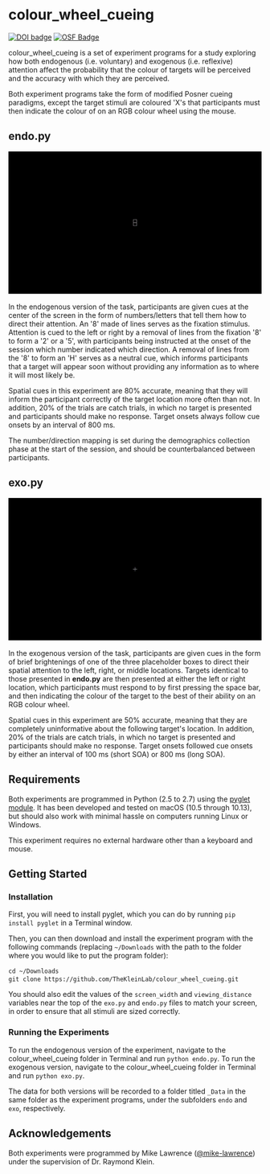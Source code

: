 # colour\_wheel\_cueing

[![DOI badge](https://img.shields.io/badge/DOI-10.3390/vision3020031-success.svg)](https://doi.org/10.3390/vision3020031)
[![OSF Badge](https://img.shields.io/badge/OSF-Materials_Available-blue.svg)](https://osf.io/kmzxn/) 

colour\_wheel\_cueing is a set of experiment programs for a study exploring how both endogenous (i.e. voluntary) and exogenous (i.e. reflexive) attention affect the probability that the colour of targets will be perceived and the accuracy with which they are perceived.

Both experiment programs take the form of modified Posner cueing paradigms, except the target stimuli are coloured 'X's that participants must then indicate the colour of on an RGB colour wheel using the mouse.

## endo.py

![endo_animation](colwheel_endo.gif)

In the endogenous version of the task, participants are given cues at the center of the screen in the form of numbers/letters that tell them how to direct their attention. An '8' made of lines serves as the fixation stimulus. Attention is cued to the left or right by a removal of lines from the fixation '8' to form a '2' or a '5', with participants being instructed at the onset of the session which number indicated which direction. A removal of lines from the '8' to form an 'H' serves as a neutral cue, which informs participants that a target will appear soon without providing any information as to where it will most likely be.

Spatial cues in this experiment are 80% accurate, meaning that they will inform the participant correctly of the target location more often than not. In addition, 20% of the trials are catch trials, in which no target is presented and participants should make no response. Target onsets always follow cue onsets by an interval of 800 ms. 

The number/direction mapping is set during the demographics collection phase at the start of the session, and should be counterbalanced between participants.


## exo.py

![exo_animation](colwheel_exo.gif)

In the exogenous version of the task, participants are given cues in the form of brief brightenings of one of the three placeholder boxes to direct their spatial attention to the left, right, or middle locations. Targets identical to those presented in **endo.py** are then presented at either the left or right location, which participants must respond to by first pressing the space bar, and then indicating the colour of the target to the best of their ability on an RGB colour wheel.

Spatial cues in this experiment are 50% accurate, meaning that they are completely uninformative about the following target's location. In addition, 20% of the trials are catch trials, in which no target is presented and participants should make no response. Target onsets followed cue onsets by either an interval of 100 ms (short SOA) or 800 ms (long SOA). 

## Requirements

Both experiments are programmed in Python (2.5 to 2.7) using the [pyglet module](https://pyglet.readthedocs.io/en/pyglet-1.3-maintenance/). It has been developed and tested on macOS (10.5 through 10.13), but should also work with minimal hassle on computers running Linux or Windows.

This experiment requires no external hardware other than a keyboard and mouse.

## Getting Started

### Installation

First, you will need to install pyglet, which you can do by running `pip install pyglet` in a Terminal window.

Then, you can then download and install the experiment program with the following commands (replacing `~/Downloads` with the path to the folder where you would like to put the program folder):

```
cd ~/Downloads
git clone https://github.com/TheKleinLab/colour_wheel_cueing.git
```

You should also edit the values of the `screen_width` and `viewing_distance` variables near the top of the `exo.py` and `endo.py` files to match your screen, in order to ensure that all stimuli are sized correctly.

### Running the Experiments

To run the endogenous version of the experiment, navigate to the colour\_wheel\_cueing folder in Terminal and run `python endo.py`. To run the exogenous version, navigate to the colour\_wheel\_cueing folder in Terminal and run `python exo.py`.

The data for both versions will be recorded to a folder titled `_Data` in the same folder as the experiment programs, under the subfolders `endo` and `exo`, respectively.

## Acknowledgements

Both experiments were programmed by Mike Lawrence ([@mike-lawrence](https://github.com/mike-lawrence)) under the supervision of Dr. Raymond Klein.
